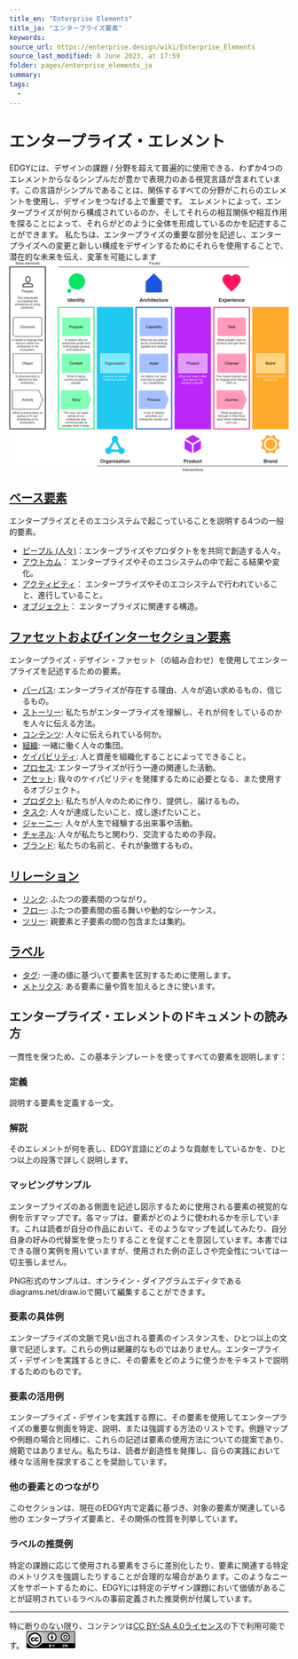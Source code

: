```yaml
---
title_en: "Enterprise Elements"
title_ja: "エンタープライズ要素"
keywords: 
source_url: https://enterprise.design/wiki/Enterprise_Elements
source_last_modified: 8 June 2023, at 17:59
folder: pages/enterprise_elements_ja
summary:
tags: 
  - 
---
```

# エンタープライズ・エレメント
EDGYには、デザインの課題 / 分野を超えて普遍的に使用できる、わずか4つのエレメントからなるシンプルだが豊かで表現力のある視覚言語が含まれています。この言語がシンプルであることは、関係するすべての分野がこれらのエレメントを使用し、デザインをつなげる上で重要です。 エレメントによって、エンタープライズが何から構成されているのか、そしてそれらの相互関係や相互作用を探ることによって、それらがどのように全体を形成しているのかを記述することができます。 私たちは、エンタープライズの重要な部分を記述し、エンタープライズへの変更と新しい構成をデザインするためにそれらを使用することで、潜在的な未来を伝え、変革を可能にします 
![Enterprise Elements](/media/EDGY-Enterprise-Elements.png)

## [ベース要素](base_elements_ja/base_elements_ja.md)
エンタープライズとそのエコシステムで起こっていることを説明する4つの一般的要素。
- [ピープル (人々)](base_elements_ja/people_ja.md)：エンタープライズやプロダクトをを共同で創造する人々。
- [アウトカム](base_elements_ja/outcome_ja.md)： エンタープライズやそのエコシステムの中で起こる結果や変化。
- [アクティビティ](base_elements_ja/activity_ja.md)： エンタープライズやそのエコシステムで行われていること、進行していること。
- [オブジェクト](base_elements_ja/object_ja.md)： エンタープライズに関連する構造。

## [ファセットおよびインターセクション要素](facets_and_intersection_elements_ja/facets_and_intersection_elements_ja.md)
エンタープライズ・デザイン・ファセット（の組み合わせ）を使用してエンタープライズを記述するための要素。
- [パーパス](facets_and_intersection_elements_ja/_identity/purpose_ja.md): エンタープライズが存在する理由、人々が追い求めるもの、信じるもの。
- [ストーリー](facets_and_intersection_elements_ja/_identity/story_ja.md): 私たちがエンタープライズを理解し、それが何をしているのかを人々に伝える方法。
- [コンテンツ](facets_and_intersection_elements_ja/_identity/content_ja.md): 人々に伝えられている何か。
- [組織](facets_and_intersection_elements_ja/_intersection/organization_ja.md): 一緒に働く人々の集団。
- [ケイパビリティ](facets_and_intersection_elements_ja/_architecture/capability_ja.md): 人と資産を組織化することによってできること。
- [プロセス](facets_and_intersection_elements_ja/_architecture/process_ja.md): エンタープライズが行う一連の関連した活動。
- [アセット](facets_and_intersection_elements_ja/_architecture/asset_ja.md): 我々のケイパビリティを発揮するために必要となる、また使用するオブジェクト。
- [プロダクト](facets_and_intersection_elements_ja/_intersection/product_ja.md): 私たちが人々のために作り、提供し、届けるもの。
- [タスク](facets_and_intersection_elements_ja/_experience/task_ja.md): 人々が達成したいこと、成し遂げたいこと。
- [ジャーニー](facets_and_intersection_elements_ja/_experience/journey_ja.md): 人々が人生で経験する出来事や活動。
- [チャネル](facets_and_intersection_elements_ja/_experience/channel_ja.md): 人々が私たちと関わり、交流するための手段。
- [ブランド](facets_and_intersection_elements_ja/_intersection/brand_ja.md): 私たちの名前と、それが象徴するもの。

## [リレーション](/pages/enterprise_elements_ja/relationships_ja/relationships_ja.md)
- [リンク](/pages/enterprise_elements_ja/relationships_ja/link_ja.md): ふたつの要素間のつながり。
- [フロー](/pages/enterprise_elements_ja/relationships_ja/flow_ja.md): ふたつの要素間の振る舞いや動的なシーケンス。
- [ツリー](/pages/enterprise_elements_ja/relationships_ja/tree_ja.md): 親要素と子要素の間の包含または集約。

## [ラベル](/pages/enterprise_elements_ja/labels_ja/labels_ja.md)
- [タグ](/pages/enterprise_elements_ja/labels_ja/tagging_ja.md): 一連の値に基づいて要素を区別するために使用します。
- [メトリクス](/pages/enterprise_elements_ja/labels_ja/metrics_ja.md): ある要素に量や質を加えるときに使います。

## エンタープライズ・エレメントのドキュメントの読み方
一貫性を保つため、この基本テンプレートを使ってすべての要素を説明します：

### 定義
説明する要素を定義する一文。

### 解説
そのエレメントが何を表し、EDGY言語にどのような貢献をしているかを、ひとつ以上の段落で詳しく説明します。

### マッピングサンプル
エンタープライズのある側面を記述し図示するために使用される要素の視覚的な例を示すマップです。各マップは、要素がどのように使われるかを示しています。これは読者が自分の作品において、そのようなマップを試してみたり、自分自身の好みの代替案を使ったりすることを促すことを意図しています。本書ではできる限り実例を用いていますが、使用された例の正しさや完全性については一切主張しません。

PNG形式のサンプルは、オンライン・ダイアグラムエディタであるdiagrams.net/draw.ioで開いて編集することができます。

### 要素の具体例
エンタープライズの文脈で見い出される要素のインスタンスを、ひとつ以上の文章で記述します。これらの例は網羅的なものではありません。エンタープライズ・デザインを実践するときに、その要素をどのように使うかをテキストで説明するためのものです。

### 要素の活用例
エンタープライズ・デザインを実践する際に、その要素を使用してエンタープライズの重要な側面を特定、説明、または強調する方法のリストです。例題マップや例題の場合と同様に、これらの記述は要素の使用方法についての提案であり、規範ではありません。私たちは、読者が創造性を発揮し、自らの実践において様々な活用を探求することを奨励しています。

### 他の要素とのつながり
このセクションは、現在のEDGY内で定義に基づき、対象の要素が関連している他の エンタープライズ要素と、その関係の性質を列挙しています。

### ラベルの推奨例
特定の課題に応じて使用される要素をさらに差別化したり、要素に関連する特定のメトリクスを強調したりすることが合理的な場合があります。このようなニーズをサポートするために、EDGYには特定のデザイン課題において価値があることが証明されているラベルの事前定義された推奨例が付属しています。

---
特に断りのない限り、コンテンツは[CC BY-SA 4.0ライセンス](/pages/license_ja.md)の下で利用可能です。
[![CC logo](/media/cc.png)](/pages/license_ja.md)
